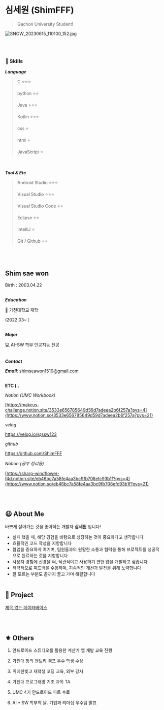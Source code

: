 # 심세원 (ShimFFF)

> Gachon University Student!
> 

![SNOW_20230615_110100_152.jpg](https://s3-us-west-2.amazonaws.com/secure.notion-static.com/099bdb83-7cd8-4e8b-9c2b-c8216890a073/SNOW_20230615_110100_152.jpg)

<br/><br/>

### 👾 Skills

***Language***

> C                 ⭐⭐⭐
> 
> 
> python        ⭐⭐
> 
> Java             ⭐⭐⭐
> 
> Kotlin          ⭐⭐⭐
> 
> css               ⭐
> 
> html            ⭐
> 
> JavaScript    ⭐
>

<br/>

***Tool & Etc***

> Android Studio          ⭐⭐⭐
> 
> 
> Visual Studio             ⭐⭐⭐
> 
> Visual Studio Code    ⭐⭐
> 
> Eclipse                        ⭐⭐
> 
> IntelliJ                        ⭐
> 
> Git / Github                ⭐⭐
> 
<br/><br/>
## Shim sae won

Birth : 2003.04.22
<br/><br/>

***Education***

🏢 가천대학교 재학

(2022.03~  )
<br/><br/>

***Major***


💻 AI-SW 학부 인공지능 전공
<br/><br/>

***Contact***

***Email***: shimseawon1510@gmail.com
<br/><br/>

**ETC )..**


*Notion (UMC Workbook)*

[https://makeus-challenge.notion.site/3533e656785649d59d7adeea2b6f257a?pvs=4](https://www.notion.so/3533e656785649d59d7adeea2b6f257a?pvs=21)

*velog* 

https://velog.io/@ssw123

*github*

https://github.com/ShimFFF

*Notion (공부 정리용)*

[https://sharp-windflower-f4d.notion.site/eb46bc7a58fe4aa3bc9fb708efc93b1f?pvs=4](https://www.notion.so/eb46bc7a58fe4aa3bc9fb708efc93b1f?pvs=21)

<br/><br/>

## 😃 About Me

바쁘게 살아가는 것을 좋아하는 개발자 **심세원** 입니다!

- 실패 했을 때, 해당 경험을 바탕으로 성장하는 것이 중요하다고 생각합니다
- 효율적인 코드 작성을 지향합니다
- 협업을 중요하게 여기며, 팀원들과의 원활한 소통과 협력을 통해 프로젝트를 성공적으로 완료하는 것을 지향합니다
- 사용자 경험에 신경을 써, 직관적이고 사용하기 편한 앱을 개발하고 싶습니다
- 적극적으로 피드백을 수용하며, 지속적인 개선과 발전을 위해 노력합니다
- 잘 모르는 부분도 끝까지 끌고 가며 해결합니다
  <br/><br/>

## 📄 Project


[제목 없는 데이터베이스](https://www.notion.so/847f18e50a224820b90027519c8faa82?pvs=21)

<br/><br/>
## ⚜️ Others


1. 안드로이드 스튜디오를 활용한 계산기 앱 개발 교육 진행

2022. 가천대 창의 엔트리 캠프 우수 학생 수상

1. 위례한빛고 재학생 코딩 교육, 외부 강사
2. 가천대 프로그래밍 기초 과목 TA

2023. UMC 4기 안드로이드 파트 수료

1. AI • SW 학부의 날. 기업과 리더십 우수팀 발표
